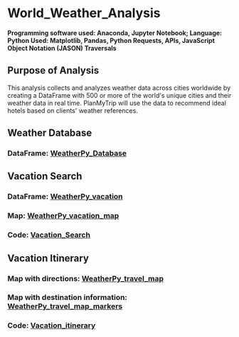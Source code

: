 # World_Weather_Analysis
**Programming software used: Anaconda, Jupyter Notebook; Language: Python 
Used: Matplotlib, Pandas, Python Requests, APIs, JavaScript Object Notation (JASON) Traversals**

## Purpose of Analysis
This analysis collects and analyzes weather data across cities worldwide by creating a DataFrame with 500 or more of the world's unique cities and their weather data in real time. PlanMyTrip will use the data to recommend ideal hotels based on clients' weather references.

## Weather Database
### DataFrame: [WeatherPy_Database](https://github.com/Ariannatopbjerg/World_Weather_Analysis/blob/main/Weather_Database/WeatherPy_Database.csv)

## Vacation Search
### DataFrame: [WeatherPy_vacation](https://github.com/Ariannatopbjerg/World_Weather_Analysis/blob/main/Vacation_Search/WeatherPy_vacation.csv)
### Map: [WeatherPy_vacation_map](https://github.com/Ariannatopbjerg/World_Weather_Analysis/blob/main/Vacation_Search/WeatherPy_vacation_map.png)
### Code: [Vacation_Search](https://github.com/Ariannatopbjerg/World_Weather_Analysis/blob/main/Vacation_Search/Vacation_Search.ipynb)

## Vacation Itinerary
### Map with directions: [WeatherPy_travel_map](https://github.com/Ariannatopbjerg/World_Weather_Analysis/blob/main/Vacation_Itinerary/WeatherPy_travel_map.png)
### Map with destination information: [WeatherPy_travel_map_markers](https://github.com/Ariannatopbjerg/World_Weather_Analysis/blob/main/Vacation_Itinerary/WeatherPy_travel_map_markers.png)
### Code: [Vacation_itinerary](https://github.com/Ariannatopbjerg/World_Weather_Analysis/blob/main/Vacation_Itinerary/Vacation_Itinerary.ipynb)

